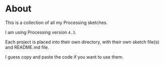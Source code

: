 # About
This is a collection of all my Processing sketches. 

I am using Processing version `4.3`. 

Each project is placed into their own directory, with their own sketch file(s) and README.md file. 

I guess copy and paste the code if you want to use them. 